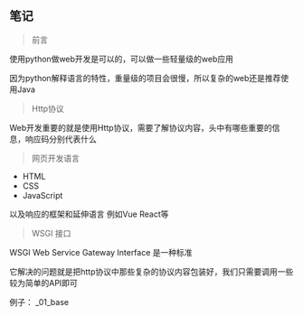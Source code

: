 

## 笔记

> 前言

使用python做web开发是可以的，可以做一些轻量级的web应用

因为python解释语言的特性，重量级的项目会很慢，所以复杂的web还是推荐使用Java


> Http协议

Web开发重要的就是使用Http协议，需要了解协议内容，头中有哪些重要的信息，响应码分别代表什么

> 网页开发语言

* HTML
* CSS
* JavaScript

以及响应的框架和延伸语言 例如Vue React等

> WSGI 接口

WSGI Web Service Gateway Interface 是一种标准

它解决的问题就是把http协议中那些复杂的协议内容包装好，我们只需要调用一些较为简单的API即可

例子： _01_base